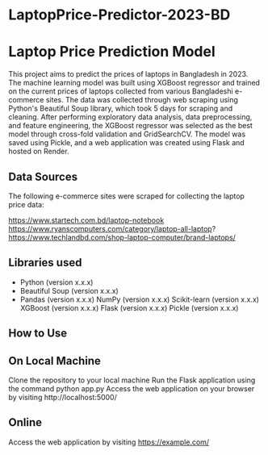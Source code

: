 # LaptopPrice-Predictor-2023-BD
# Laptop Price Prediction Model
This project aims to predict the prices of laptops in Bangladesh in 2023. The machine learning model was built using XGBoost regressor and trained on the current prices of laptops collected from various Bangladeshi e-commerce sites. The data was collected through web scraping using Python's Beautiful Soup library, which took 5 days for scraping and cleaning. After performing exploratory data analysis, data preprocessing, and feature engineering, the XGBoost regressor was selected as the best model through cross-fold validation and GridSearchCV. The model was saved using Pickle, and a web application was created using Flask and hosted on Render.

## Data Sources
The following e-commerce sites were scraped for collecting the laptop price data:

https://www.startech.com.bd/laptop-notebook
https://www.ryanscomputers.com/category/laptop-all-laptop?
https://www.techlandbd.com/shop-laptop-computer/brand-laptops/


## Libraries used
* Python (version x.x.x)
* Beautiful Soup (version x.x.x)
* Pandas (version x.x.x)
NumPy (version x.x.x)
Scikit-learn (version x.x.x)
XGBoost (version x.x.x)
Flask (version x.x.x)
Pickle (version x.x.x)


## How to Use
## On Local Machine
Clone the repository to your local machine
Run the Flask application using the command python app.py
Access the web application on your browser by visiting http://localhost:5000/

## Online
Access the web application by visiting https://example.com/
